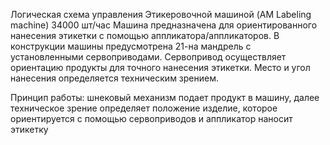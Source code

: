 Логическая схема управления Этикеровочной машиной (AM Labeling machine) 34000 шт/час
Машина предназначена для ориентированного нанесения этикетки с помощью аппликатора/аппликаторов. 
В конструкции машины предусмотрена 21-на мандрель с установленными сервоприводами.
Сервопривод осуществляет ориентацию продукты для точного нанесения этикетки.
Место и угол нанесения определяется техническим зрением.


Принцип работы: шнековый механизм подает продукт в машину,
далее техническое зрение определяет положение изделие,
которое ориентируется с помощью сервоприводов и аппликатор наносит этикетку 
